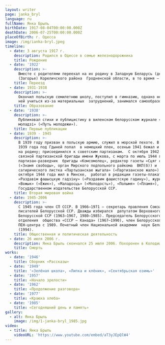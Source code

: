 ```yaml
---
layout: writer
page: janka_bryl
language: ru
fullName: Янка Брыль
birthDate: 1917-08-04T00:00:00.000Z
deathDate: 2006-07-25T00:00:00.000Z
placeOfBirth: г. Одесса
image: /img/ianka-bryl.jpeg
timeline:
  - date: 3 августа 1917 г.
    description: Родился в Одессе в семье железнодорожника
    title: Рождение
  - date: '1922'
    description: >-
      Вместе с родителями переехал на их родину в Западную Беларусь (дер. Загора
      (Загорье) Кореличского района  Гродненской области, в то время — Польша). 
    title: Переезд
  - date: 1931-1938
    description: >-
      Окончил польскую семилетнюю школу, поступил в гимназию, однако не мог в
      ней учиться из-за материальных  затруднений, занимался самообразованием.
    title: Образование
  - date: '1938'
    description: >-
      Публиковал стихи и публицистику в виленском белорусском журнале «Шлях
      моладзі» («Путь молодежи»).
    title: Первые публикации
  - date: 1939 - 1945
    description: >-
      В 1939 году призван в польскую армию, служил в морской пехоте. В сентябре
      1939 года под Гдыней попал  в немецкий плен, осенью 1941 бежал и вернулся
      на родину; присоединился к советским партизанам.  С октября 1942 года —
      связной партизанской бригады имени Жукова, с марта по июль 1944 года —
      партизан-разведчик  бригады «Комсомолец», редактор газеты «Сцяг свабоды»
      («Знамя свободы», орган Мирского подпольного райкома  ВКП(б)) и
      сатирического листка «Партызанскае жыгала» («Партизанское жало»). С
      октября 1944 года жил в Минске,  работал в редакции газеты-плаката
      «Раздавім фашысцкую гадзіну» («Раздавим фашистскую гадину»), журналах
      «Вожык» («Ёжик»), «Маладосць» («Молодость»), «Полымя» («Пламя»), в
      Государственном издательстве Белорусской ССР.
    title: Вторая мировая война
  - date: 1945-2006
    description: >-
      C 1945 года член СП СССР. В 1966—1971 — секретарь правления Союза
      писателей Белорусской ССР. Дважды избирался  депутатом Верховного Совета
      Белорусской ССР (1963—1967, 1980—1985). Председатель Белорусского
      отделения  общества «СССР — Канада» (1967—1990), член Белорусского
      ПЕН-центра с 1989. Почетный член Национальной академии  наук Беларуси
      (1994).
    title: Общественная и политическая деятельность
  - date: 26 июля 2006 г.
    description: Янка Брыль скончался 25 июля 2006. Похоронен в Колодищах.
    title: Смерть
works:
  - date: '1946'
    title: Сборник «Рассказы»
  - date: '1949'
    title: '«Зелёная школа», «Липка и клёник», «Сентябрьская озимь»'
  - date: '1957'
    title: «Начало зрелости»
  - date: '1962'
    title: «Продолжение разговора»
  - date: '1977'
    title: «Краюха хлеба»
  - date: '1985'
    title: «Сегодняшний день и память»
gallery:
  - alt: Янка Брыль
    image: /img/1-janka-bryl_1985.jpg
video:
  - title: Янка Брыль
    videoURL: 'https://www.youtube.com/embed/aT3yJEpQlW4'
---
```


